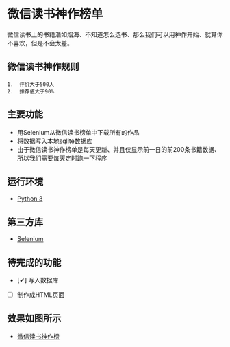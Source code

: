 微信读书神作榜单
=================

微信读书上的书籍浩如烟海、不知道怎么选书、那么我们可以用神作开始、就算你不喜欢，但是不会太差。

## 微信读书神作规则
	1.	评价大于500人
	2.	推荐值大于90%


## 主要功能


- 用Selenium从微信读书榜单中下载所有的作品
- 将数据写入本地sqlite数据库
- 由于微信读书神作榜单是每天更新、并且仅显示前一日的前200条书籍数据、所以我们需要每天定时跑一下程序


## 运行环境

- [Python 3](https://www.python.org/)

## 第三方库

- [Selenium](https://www.selenium.dev/)


## 待完成的功能
- [✔] 写入数据库
- [ ] 制作成HTML页面

## 效果如图所示
- [微信读书神作榜](http://smarttesting.cn/weread/godly.html)
